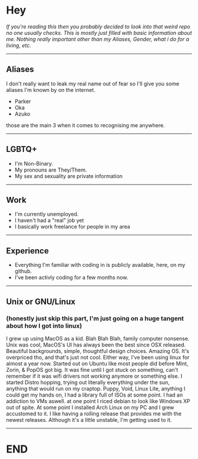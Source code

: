 # Hey
_If you're reading this then you probably decided to look into that weird repo no one usually checks. This is mostly just filled with basic information about me. Nothing really important other than my Aliases, Gender, what i do for a living, etc._
____
## Aliases
I don't really want to leak my real name out of fear so I'll give you some aliases I'm known by on the internet.

-  Parker
-  Oka
-  Azuko

those are the main 3 when it comes to recognising me anywhere.
____
## LGBTQ+

- I'm Non-Binary. 
- My pronouns are They/Them. 
- My sex and sexuality are private information
____
## Work

- I'm currently unemployed.
- I haven't had a "real" job yet
- I basically work freelance for people in my area

____
## Experience

- Everything I'm familiar with coding in is publicly available, here, on my github.
- I've been activly coding for a few months now.

____
## Unix or GNU/Linux 
### (honestly just skip this part, I'm just going on a huge tangent about how I got into linux)

I grew up using MacOS as a kid. Blah Blah Blah, family computer nonsense. Unix was cool, MacOS's UI has always been the best since OSX released. Beautiful backgrounds, simple, thoughtful design choices. Amazing OS. It's overpriced tho, and that's just not cool. Either way, I've been using linux for almost a year now. Started out on Ubuntu like most people did before Mint, Zorin, & PopOS got big. It was fine until I got stuck on something, can't remember if it was wifi drivers not working anymore or something else. I started Distro hopping, trying out literally everything under the sun, anything that would run on my craptop. Puppy, Void, Linux Lite, anything I could get my hands on, I had a library full of ISOs at some point. I had an addiction to VMs aswell. at one point I riced debian to look like Windows XP out of spite. At some point I installed Arch Linux on my PC and I grew accustomed to it. I like having a rolling release that provides me with the newest releases. Although it's a little unstable, I'm getting used to it.
____

# END
